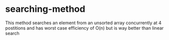 # searching-method
This method searches an element from an unsorted array concurrently at 4 postitions and has worst case efficiency of O(n) but is way better than linear search
